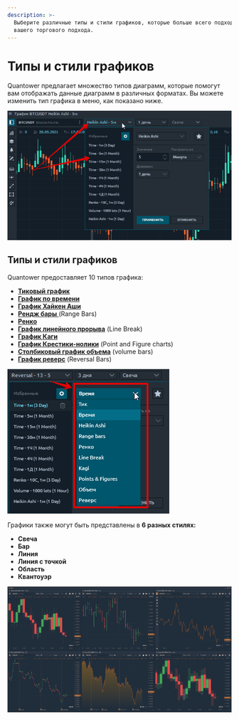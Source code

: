```yaml
---
description: >-
  Выберите различные типы и стили графиков, которые больше всего подходят для
  вашего торгового подхода.
---
```


# Типы и стили графиков

Quantower предлагает множество типов диаграмм, которые помогут вам отображать данные диаграмм в различных форматах. Вы можете изменить тип графика в меню, как показано ниже.

![](../../../.gitbook/assets/menyu-grafika-quantower.png)

## Типы и стили графиков

Quantower предоставляет 10 типов графика:

* &#x20;[**Тиковый график**](https://app.gitbook.com/@quantower/s/quantower-ru/\~/drafts/-ManNs1UdDo\_jqCBCJUa/analytics-panels/chart/chart-types/tick-chart)
* &#x20;[**График по времени**](https://help.quantower.com/analytics-panels/chart/chart-types/time-aggregation)
* &#x20;[**График Хайкен Аши**](https://help.quantower.com/analytics-panels/chart/chart-types/heiken-ashi)
* &#x20;[**Рендж бары** ](https://help.quantower.com/analytics-panels/chart/chart-types/range-bars)(Range Bars)
* &#x20;[**Ренко** ](https://help.quantower.com/analytics-panels/chart/chart-types/renko)
* [**График линейного прорыва**](https://help.quantower.com/analytics-panels/chart/chart-types/line-break) (Line Break)
* [**График Каги** ](https://help.quantower.com/analytics-panels/chart/chart-types/kagi)
* [**График Крестики-нолики**](https://help.quantower.com/analytics-panels/chart/chart-types/points-and-figures) (Point and Figure charts)&#x20;
* [**Столбиковый график объема**](https://app.gitbook.com/@quantower/s/quantower-ru/\~/drafts/-Mb1nY6tTQju6DlBSkFL/analytics-panels/chart/chart-types/volume-bars) (volume bars)
* [**График реверс**](https://app.gitbook.com/@quantower/s/quantower-ru/\~/drafts/-ManNs1UdDo\_jqCBCJUa/analytics-panels/chart/chart-types/reversal-bars) (Reversal Bars)

![](../../../.gitbook/assets/10-tipov-grafikov-quantower.png)

Графики также могут быть представлены в **6 разных стилях:**

* **Свеча**
* **Бар**
* **Линия**
* **Линия с точкой**
* **Область**
* **Квантоуэр**

![](../../../.gitbook/assets/chart-styles.png)



